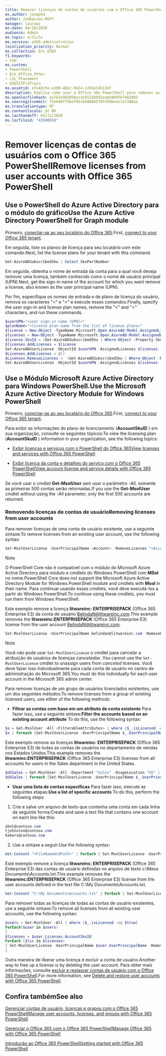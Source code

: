 ```yaml
---
title: Remover licenças de contas de usuários com o Office 365 PowerShell
ms.author: josephd
author: JoeDavies-MSFT
manager: laurawi
ms.date: 04/20/2020
audience: Admin
ms.topic: article
ms.service: o365-administration
localization_priority: Normal
ms.collection: Ent_O365
f1.keywords:
- CSH
ms.custom:
- PowerShell
- Ent_Office_Other
- LIL_Placement
- O365ITProTrain
ms.assetid: e7e4dc5e-e299-482c-9414-c265e145134f
description: Explica como usar o Office 365 PowerShell para remover as licenças do Office 365 que foram previamente atribuídas aos usuários.
ms.openlocfilehash: ea762e992056ac3265336055eabb860f67482093
ms.sourcegitcommit: f2e640ffdbef95c6d98845f85fd9bea21a7388aa
ms.translationtype: MT
ms.contentlocale: pt-BR
ms.lasthandoff: 04/21/2020
ms.locfileid: "43580918"
---
```

# <a name="remove-licenses-from-user-accounts-with-office-365-powershell"></a><span data-ttu-id="c59ea-103">Remover licenças de contas de usuários com o Office 365 PowerShell</span><span class="sxs-lookup"><span data-stu-id="c59ea-103">Remove licenses from user accounts with Office 365 PowerShell</span></span>

## <a name="use-the-azure-active-directory-powershell-for-graph-module"></a><span data-ttu-id="c59ea-104">Use o PowerShell do Azure Active Directory para o módulo do gráfico</span><span class="sxs-lookup"><span data-stu-id="c59ea-104">Use the Azure Active Directory PowerShell for Graph module</span></span>

<span data-ttu-id="c59ea-105">Primeiro, [conectar-se ao seu locatário do Office 365](connect-to-office-365-powershell.md#connect-with-the-azure-active-directory-powershell-for-graph-module).</span><span class="sxs-lookup"><span data-stu-id="c59ea-105">First, [connect to your Office 365 tenant](connect-to-office-365-powershell.md#connect-with-the-azure-active-directory-powershell-for-graph-module).</span></span>

<span data-ttu-id="c59ea-106">Em seguida, liste os planos de licença para seu locatário com este comando.</span><span class="sxs-lookup"><span data-stu-id="c59ea-106">Next, list the license plans for your tenant with this command.</span></span>

```powershell
Get-AzureADSubscribedSku | Select SkuPartNumber
```

<span data-ttu-id="c59ea-107">Em seguida, obtenha o nome de entrada da conta para a qual você deseja remover uma licença, também conhecido como o nome de usuário principal (UPN).</span><span class="sxs-lookup"><span data-stu-id="c59ea-107">Next, get the sign-in name of the account for which you want remove a license, also known as the user principal name (UPN).</span></span>

<span data-ttu-id="c59ea-108">Por fim, especifique os nomes de entrada e de plano de licença do usuário, remova os caracteres "<" e ">" e execute esses comandos.</span><span class="sxs-lookup"><span data-stu-id="c59ea-108">Finally, specify the user sign-in and license plan names, remove the "<" and ">" characters, and run these commands.</span></span>

```powershell
$userUPN="<user sign-in name (UPN)>"
$planName="<license plan name from the list of license plans>"
$license = New-Object -TypeName Microsoft.Open.AzureAD.Model.AssignedLicense
$licenses = New-Object -TypeName Microsoft.Open.AzureAD.Model.AssignedLicenses
$license.SkuId = (Get-AzureADSubscribedSku | Where-Object -Property SkuPartNumber -Value $planName -EQ).SkuID
$licenses.AddLicenses = $license
Set-AzureADUserLicense -ObjectId $userUPN -AssignedLicenses $licenses
$Licenses.AddLicenses = @()
$Licenses.RemoveLicenses =  (Get-AzureADSubscribedSku | Where-Object -Property SkuPartNumber -Value $planName -EQ).SkuID
Set-AzureADUserLicense -ObjectId $userUPN -AssignedLicenses $licenses
```

## <a name="use-the-microsoft-azure-active-directory-module-for-windows-powershell"></a><span data-ttu-id="c59ea-109">Use o Módulo Microsoft Azure Active Directory para Windows PowerShell.</span><span class="sxs-lookup"><span data-stu-id="c59ea-109">Use the Microsoft Azure Active Directory Module for Windows PowerShell</span></span>

<span data-ttu-id="c59ea-110">Primeiro, [conectar-se ao seu locatário do Office 365](connect-to-office-365-powershell.md#connect-with-the-microsoft-azure-active-directory-module-for-windows-powershell).</span><span class="sxs-lookup"><span data-stu-id="c59ea-110">First, [connect to your Office 365 tenant](connect-to-office-365-powershell.md#connect-with-the-microsoft-azure-active-directory-module-for-windows-powershell).</span></span>
   
<span data-ttu-id="c59ea-111">Para exibir as informações do plano de licenciamento (**AccountSkuID** ) em sua organização, consulte os seguintes tópicos:</span><span class="sxs-lookup"><span data-stu-id="c59ea-111">To view the licensing plan (**AccountSkuID** ) information in your organization, see the following topics:</span></span>
    
  - [<span data-ttu-id="c59ea-112">Exibir licenças e serviços com o PowerShell do Office 365</span><span class="sxs-lookup"><span data-stu-id="c59ea-112">View licenses and services with Office 365 PowerShell</span></span>](view-licenses-and-services-with-office-365-powershell.md)
    
  - [<span data-ttu-id="c59ea-113">Exibir licença da conta e detalhes do serviço com o Office 365 PowerShell</span><span class="sxs-lookup"><span data-stu-id="c59ea-113">View account license and service details with Office 365 PowerShell</span></span>](view-account-license-and-service-details-with-office-365-powershell.md)
    
<span data-ttu-id="c59ea-114">Se você usar o cmdlet **Get-MsolUser** sem usar o parâmetro _-All_, somente as primeiras 500 contas serão retornadas.</span><span class="sxs-lookup"><span data-stu-id="c59ea-114">If you use the **Get-MsolUser** cmdlet without using the _-All_ parameter, only the first 500 accounts are returned.</span></span>
    
### <a name="removing-licenses-from-user-accounts"></a><span data-ttu-id="c59ea-115">Removendo licenças de contas de usuário</span><span class="sxs-lookup"><span data-stu-id="c59ea-115">Removing licenses from user accounts</span></span>

<span data-ttu-id="c59ea-116">Para remover licenças de uma conta de usuário existente, use a seguinte sintaxe:</span><span class="sxs-lookup"><span data-stu-id="c59ea-116">To remove licenses from an existing user account, use the following syntax:</span></span>
  
```powershell
Set-MsolUserLicense -UserPrincipalName <Account> -RemoveLicenses "<AccountSkuId1>", "<AccountSkuId2>"...
```

>[!Note]
><span data-ttu-id="c59ea-117">O PowerShell Core não é compatível com o módulo do Microsoft Azure Active Directory para módulo e cmdlets do Windows PowerShell com **MSol** no nome.</span><span class="sxs-lookup"><span data-stu-id="c59ea-117">PowerShell Core does not support the Microsoft Azure Active Directory Module for Windows PowerShell module and cmdlets with **Msol** in their name.</span></span> <span data-ttu-id="c59ea-118">Para continuar usando esses cmdlets, você deve executá-los a partir do Windows PowerShell.</span><span class="sxs-lookup"><span data-stu-id="c59ea-118">To continue using these cmdlets, you must run them from Windows PowerShell.</span></span>
>

<span data-ttu-id="c59ea-119">Este exemplo remove a licença **litwareinc: ENTERPRISEPACK** (Office 365 Enterprise E3) da conta de usuário BelindaN@litwareinc.com.</span><span class="sxs-lookup"><span data-stu-id="c59ea-119">This example removes the **litwareinc:ENTERPRISEPACK** (Office 365 Enterprise E3) license from the user account BelindaN@litwareinc.com.</span></span>
  
```powershell
Set-MsolUserLicense -UserPrincipalName belindan@litwareinc.com -RemoveLicenses "litwareinc:ENTERPRISEPACK"
```

>[!Note]
><span data-ttu-id="c59ea-120">Você não pode usar `Set-MsolUserLicense` o cmdlet para cancelar a atribuição de usuários de licenças *canceladas* .</span><span class="sxs-lookup"><span data-stu-id="c59ea-120">You cannot use the `Set-MsolUserLicense` cmdlet to unassign users from *canceled* licenses.</span></span> <span data-ttu-id="c59ea-121">Você deve fazer isso individualmente para cada conta de usuário no centro de administração do Microsoft 365.</span><span class="sxs-lookup"><span data-stu-id="c59ea-121">You must do this individually for each user account in the Microsoft 365 admin center.</span></span>
>

<span data-ttu-id="c59ea-122">Para remover licenças de um grupo de usuários licenciados existentes, use um dos seguintes métodos:</span><span class="sxs-lookup"><span data-stu-id="c59ea-122">To remove licenses from a group of existing licensed users, use either of the following methods:</span></span>
  
- <span data-ttu-id="c59ea-123">**Filtrar as contas com base em um atributo de conta existente** Para fazer isso, use a seguinte sintaxe:</span><span class="sxs-lookup"><span data-stu-id="c59ea-123">**Filter the accounts based on an existing account attribute** To do this, use the following syntax:</span></span>
    
```powershell
$x = Get-MsolUser -All <FilterableAttributes> | where {$_.isLicensed -eq $true}
$x | foreach {Set-MsolUserLicense -UserPrincipalName $_.UserPrincipalName -RemoveLicenses "<AccountSkuId1>", "<AccountSkuId2>"...}
```

<span data-ttu-id="c59ea-124">Este exemplo remove as licenças **litwareinc: ENTERPRISEPACK** (Office 365 Enterprise E3) de todas as contas de usuários no departamento de vendas nos Estados Unidos.</span><span class="sxs-lookup"><span data-stu-id="c59ea-124">This example removes the  **litwareinc:ENTERPRISEPACK** (Office 365 Enterprise E3) licenses from all accounts for users in the Sales department in the United States.</span></span>
    
```powershell
$USSales = Get-MsolUser -All -Department "Sales" -UsageLocation "US" | where {$_.isLicensed -eq $true}
$USSales | foreach {Set-MsolUserLicense -UserPrincipalName $_.UserPrincipalName -RemoveLicenses "litwareinc:ENTERPRISEPACK"}
```

- <span data-ttu-id="c59ea-125">**Usar uma lista de contas específicas** Para fazer isso, execute as seguintes etapas:</span><span class="sxs-lookup"><span data-stu-id="c59ea-125">**Use a list of specific accounts** To do this, perform the following steps:</span></span>
    
1. <span data-ttu-id="c59ea-126">Crie e salve um arquivo de texto que contenha uma conta em cada linha da seguinte forma:</span><span class="sxs-lookup"><span data-stu-id="c59ea-126">Create and save a text file that contains one account on each line like this:</span></span>
    
  ```powershell
akol@contoso.com
tjohnston@contoso.com
kakers@contoso.com
  ```

2. <span data-ttu-id="c59ea-127">Use a sintaxe a seguir:</span><span class="sxs-lookup"><span data-stu-id="c59ea-127">Use the following syntax:</span></span>
    
  ```powershell
  Get-Content "<FileNameAndPath>" | ForEach { Set-MsolUserLicense -UserPrincipalName $_ -RemoveLicenses "<AccountSkuId1>", "<AccountSkuId2>"... }
  ```

<span data-ttu-id="c59ea-128">Este exemplo remove a licença **litwareinc: ENTERPRISEPACK** (Office 365 Enterprise E3) das contas de usuário definidas no arquivo de texto c:\Meus Documents\Accounts.txt.</span><span class="sxs-lookup"><span data-stu-id="c59ea-128">This example removes the **litwareinc:ENTERPRISEPACK** (Office 365 Enterprise E3) license from the user accounts defined in the text file C:\My Documents\Accounts.txt.</span></span>
    
  ```powershell
  Get-Content "C:\My Documents\Accounts.txt" | ForEach { Set-MsolUserLicense -UserPrincipalName $_ -RemoveLicenses "litwareinc:ENTERPRISEPACK" }
  ```

<span data-ttu-id="c59ea-129">Para remover todas as licenças de todas as contas de usuário existentes, use a seguinte sintaxe:</span><span class="sxs-lookup"><span data-stu-id="c59ea-129">To remove all licenses from all existing user accounts, use the following syntax:</span></span>
  
```powershell
$users = Get-MsolUser -All | where {$_.isLicensed -eq $true}
ForEach($user in $users)
{
$licenses = $user.Licenses.AccountSkuId
ForEach ($lic in $licenses)
{ Set-MsolUserLicense -UserPrincipalName $user.UserPrincipalName -RemoveLicenses $lic }
}
```

<span data-ttu-id="c59ea-130">Outra maneira de liberar uma licença é excluir a conta de usuário.</span><span class="sxs-lookup"><span data-stu-id="c59ea-130">Another way to free up a license is by deleting the user account.</span></span> <span data-ttu-id="c59ea-131">Para obter mais informações, consulte [excluir e restaurar contas de usuário com o Office 365 PowerShell](delete-and-restore-user-accounts-with-office-365-powershell.md).</span><span class="sxs-lookup"><span data-stu-id="c59ea-131">For more information, see [Delete and restore user accounts with Office 365 PowerShell](delete-and-restore-user-accounts-with-office-365-powershell.md).</span></span>
  
## <a name="see-also"></a><span data-ttu-id="c59ea-132">Confira também</span><span class="sxs-lookup"><span data-stu-id="c59ea-132">See also</span></span>

[<span data-ttu-id="c59ea-133">Gerenciar contas de usuário, licenças e grupos com o Office 365 PowerShell</span><span class="sxs-lookup"><span data-stu-id="c59ea-133">Manage user accounts, licenses, and groups with Office 365 PowerShell</span></span>](manage-user-accounts-and-licenses-with-office-365-powershell.md)
  
[<span data-ttu-id="c59ea-134">Gerenciar o Office 365 com o Office 365 PowerShell</span><span class="sxs-lookup"><span data-stu-id="c59ea-134">Manage Office 365 with Office 365 PowerShell</span></span>](manage-office-365-with-office-365-powershell.md)
  
[<span data-ttu-id="c59ea-135">Introdução ao Office 365 PowerShell</span><span class="sxs-lookup"><span data-stu-id="c59ea-135">Getting started with Office 365 PowerShell</span></span>](getting-started-with-office-365-powershell.md)

